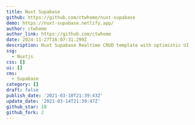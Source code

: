 ```yaml
---
title: Nuxt Supabase
github: https://github.com/ctwhome/nuxt-supabase
demo: https://nuxt-supabase.netlify.app/
author: ctwhome
author_link: https://github.com/ctwhome
date: 2024-11-27T16:07:31.299Z
description: Nuxt Supabase Realtime CRUD template with optimistic UI
ssg:
  - Nuxtjs
css: []
ui: []
cms:
  - Supabase
category: []
draft: false
publish_date: '2021-03-10T21:39:43Z'
update_date: '2021-03-14T21:39:47Z'
github_star: 18
github_fork: 2
---
```

